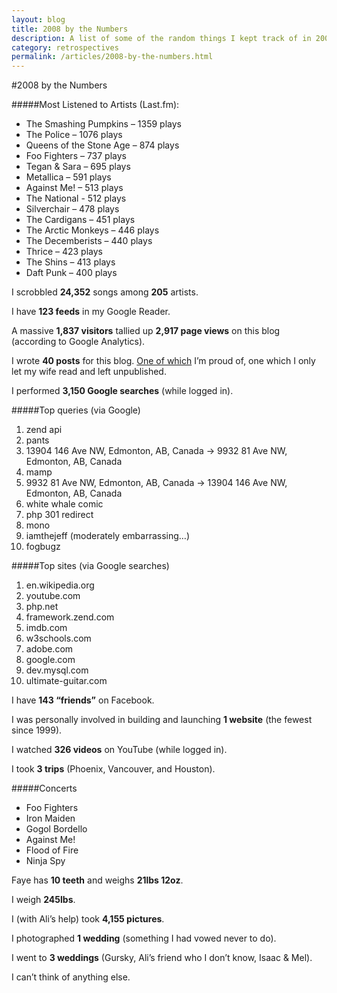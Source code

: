 ```yaml
---
layout: blog
title: 2008 by the Numbers
description: A list of some of the random things I kept track of in 2008.
category: retrospectives
permalink: /articles/2008-by-the-numbers.html
---
```

#2008 by the Numbers

#####Most Listened to Artists (Last.fm):

* The Smashing Pumpkins – 1359 plays
* The Police – 1076 plays
* Queens of the Stone Age – 874 plays
* Foo Fighters – 737 plays
* Tegan & Sara – 695 plays
* Metallica – 591 plays
* Against Me! – 513 plays
* The National - 512 plays
* Silverchair – 478 plays
* The Cardigans – 451 plays
* The Arctic Monkeys – 446 plays
* The Decemberists – 440 plays
* Thrice – 423 plays
* The Shins – 413 plays
* Daft Punk – 400 plays

I scrobbled **24,352** songs among **205** artists.

I have **123 feeds** in my Google Reader. 

A massive **1,837 visitors** tallied up **2,917 page views** on this blog (according to Google Analytics).

I wrote **40 posts** for this blog. [One of which](/articles/risk.html) I&rsquo;m proud of, one which I only let my wife read and left unpublished. 

I performed **3,150 Google searches** (while logged in). 

#####Top queries (via Google)

1. zend api
2. pants
3. 13904 146 Ave NW, Edmonton, AB, Canada -> 9932 81 Ave NW, Edmonton, AB, Canada
4. mamp
5. 9932 81 Ave NW, Edmonton, AB, Canada -> 13904 146 Ave NW, Edmonton, AB, Canada
6. white whale comic
7. php 301 redirect
8. mono
9. iamthejeff (moderately embarrassing…)
10. fogbugz
 
#####Top sites (via Google searches)

1. en.wikipedia.org
2. youtube.com
3. php.net
4. framework.zend.com
5. imdb.com
6. w3schools.com
7. adobe.com
8. google.com
9. dev.mysql.com
10. ultimate-guitar.com

I have **143 &ldquo;friends&rdquo;** on Facebook.

I was personally involved in building and launching **1 website** (the fewest since 1999). 

I watched **326 videos** on YouTube (while logged in).

I took **3 trips** (Phoenix, Vancouver, and Houston).

#####Concerts

* Foo Fighters
* Iron Maiden
* Gogol Bordello
* Against Me!
* Flood of Fire
* Ninja Spy

Faye has **10 teeth** and weighs **21lbs 12oz**. 

I weigh **245lbs**. 

I (with Ali&rsquo;s help) took **4,155 pictures**. 

I photographed **1 wedding** (something I had vowed never to do).

I went to **3 weddings** (Gursky, Ali&rsquo;s friend who I don&rsquo;t know, Isaac & Mel). 

I can&rsquo;t think of anything else.